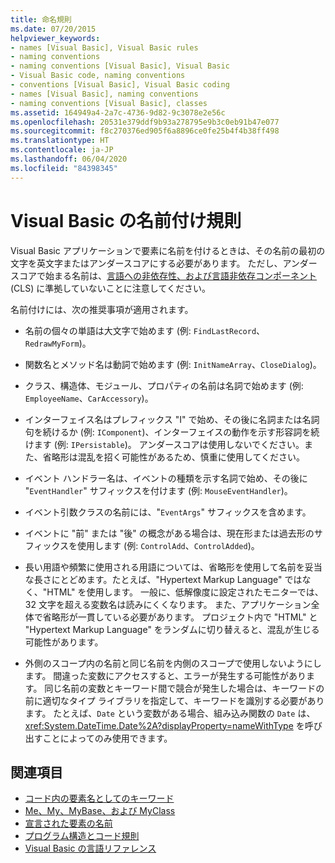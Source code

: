 ```yaml
---
title: 命名規則
ms.date: 07/20/2015
helpviewer_keywords:
- names [Visual Basic], Visual Basic rules
- naming conventions
- naming conventions [Visual Basic], Visual Basic
- Visual Basic code, naming conventions
- conventions [Visual Basic], Visual Basic coding
- names [Visual Basic], naming conventions
- naming conventions [Visual Basic], classes
ms.assetid: 164949a4-2a7c-4736-9d82-9c3078e2e56c
ms.openlocfilehash: 20531e379ddf9b93a278795e9b3c0eb91b47e077
ms.sourcegitcommit: f8c270376ed905f6a8896ce0fe25b4f4b38ff498
ms.translationtype: HT
ms.contentlocale: ja-JP
ms.lasthandoff: 06/04/2020
ms.locfileid: "84398345"
---
```

# <a name="visual-basic-naming-conventions"></a>Visual Basic の名前付け規則
Visual Basic アプリケーションで要素に名前を付けるときは、その名前の最初の文字を英文字またはアンダースコアにする必要があります。 ただし、アンダースコアで始まる名前は、[言語への非依存性、および言語非依存コンポーネント](../../../standard/language-independence-and-language-independent-components.md) (CLS) に準拠していないことに注意してください。  
  
 名前付けには、次の推奨事項が適用されます。  
  
- 名前の個々の単語は大文字で始めます (例: `FindLastRecord`、`RedrawMyForm`)。  
  
- 関数名とメソッド名は動詞で始めます (例: `InitNameArray`、`CloseDialog`)。  
  
- クラス、構造体、モジュール、プロパティの名前は名詞で始めます (例: `EmployeeName`、`CarAccessory`)。  
  
- インターフェイス名はプレフィックス "I" で始め、その後に名詞または名詞句を続けるか (例: `IComponent`)、インターフェイスの動作を示す形容詞を続けます (例: `IPersistable`)。 アンダースコアは使用しないでください。また、省略形は混乱を招く可能性があるため、慎重に使用してください。  
  
- イベント ハンドラー名は、イベントの種類を示す名詞で始め、その後に "`EventHandler`" サフィックスを付けます (例: `MouseEventHandler`)。  
  
- イベント引数クラスの名前には、"`EventArgs`" サフィックスを含めます。  
  
- イベントに "前" または "後" の概念がある場合は、現在形または過去形のサフィックスを使用します (例: `ControlAdd`、`ControlAdded`)。  
  
- 長い用語や頻繁に使用される用語については、省略形を使用して名前を妥当な長さにとどめます。たとえば、"Hypertext Markup Language" ではなく、"HTML" を使用します。 一般に、低解像度に設定されたモニターでは、32 文字を超える変数名は読みにくくなります。 また、アプリケーション全体で省略形が一貫している必要があります。 プロジェクト内で "HTML" と "Hypertext Markup Language" をランダムに切り替えると、混乱が生じる可能性があります。  
  
- 外側のスコープ内の名前と同じ名前を内側のスコープで使用しないようにします。 間違った変数にアクセスすると、エラーが発生する可能性があります。 同じ名前の変数とキーワード間で競合が発生した場合は、キーワードの前に適切なタイプ ライブラリを指定して、キーワードを識別する必要があります。 たとえば、`Date` という変数がある場合、組み込み関数の `Date` は、<xref:System.DateTime.Date%2A?displayProperty=nameWithType> を呼び出すことによってのみ使用できます。  
  
## <a name="see-also"></a>関連項目

- [コード内の要素名としてのキーワード](keywords-as-element-names-in-code.md)
- [Me、My、MyBase、および MyClass](me-my-mybase-and-myclass.md)
- [宣言された要素の名前](../language-features/declared-elements/declared-element-names.md)
- [プログラム構造とコード規則](program-structure-and-code-conventions.md)
- [Visual Basic の言語リファレンス](../../language-reference/index.md)
